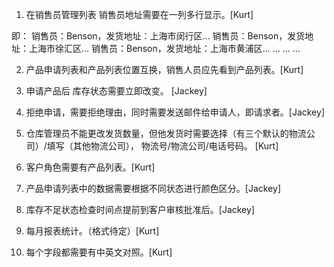 1. 在销售员管理列表 销售员地址需要在一列多行显示。[Kurt]

即：
销售员：Benson，发货地址：上海市闵行区...
销售员：Benson，发货地址：上海市徐汇区...
销售员：Benson，发货地址：上海市黄浦区...
...
...
...

2. 产品申请列表和产品列表位置互换，销售人员应先看到产品列表。[Kurt]

3. 申请产品后 库存状态需要立即改变。 [Jackey]

4. 拒绝申请，需要拒绝理由，同时需要发送邮件给申请人，即请求者。[Jackey]

5. 仓库管理员不能更改发货数量，但他发货时需要选择（有三个默认的物流公司）/填写（其他物流公司）， 物流号/物流公司/电话号码。
[Kurt]
6. 客户角色需要有产品列表。[Kurt]

7. 产品申请列表中的数据需要根据不同状态进行颜色区分。[Jackey]

8. 库存不足状态检查时间点提前到客户审核批准后。[Jackey]

9. 每月报表统计。（格式待定）[Kurt]

10. 每个字段都需要有中英文对照。[Kurt]
